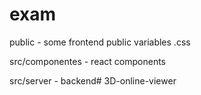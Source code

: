 # exam

public - some frontend public variables .css

src/componentes - react components

src/server - backend# 3D-online-viewer
